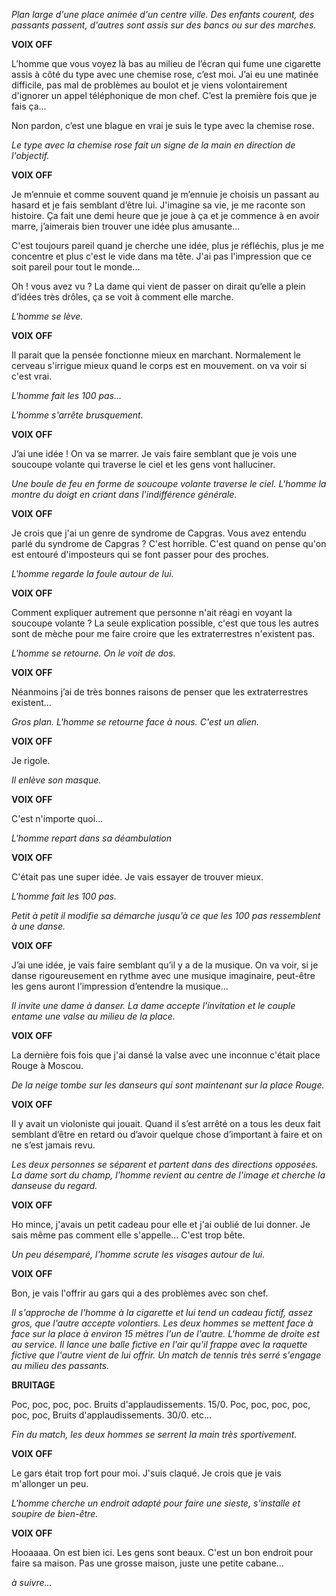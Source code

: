 *Plan large d'une place animée d'un centre ville. Des enfants courent, des passants passent, d'autres sont assis sur des bancs ou sur des marches.*

**VOIX OFF**

L’homme que vous voyez là bas au milieu de l’écran qui fume une cigarette assis à côté du type avec une chemise rose, c’est moi. J’ai eu une matinée difficile, pas mal de problèmes au boulot et je viens volontairement d'ignorer un appel téléphonique de mon chef. C’est la première fois que je fais ça...

Non pardon, c’est une blague en vrai je suis le type avec la chemise rose.

*Le type avec la chemise rose fait un signe de la main en direction de l'objectif.*

**VOIX OFF**

Je m’ennuie et comme souvent quand je m’ennuie je choisis un passant au hasard et je fais semblant d’être lui. J'imagine sa vie, je me raconte son histoire. Ça fait une demi heure que je joue à ça et je commence à en avoir marre, j’aimerais bien trouver une idée plus amusante...

C'est toujours pareil quand je cherche une idée, plus je réfléchis, plus je me concentre et plus c'est le vide dans ma tête. J'ai pas l'impression que ce soit pareil pour tout le monde...

Oh ! vous avez vu ? La dame qui vient de passer on dirait qu’elle a plein d’idées très drôles, ça se voit à comment elle marche.

*L'homme se lève.*

**VOIX OFF**

Il parait que la pensée fonctionne mieux en marchant. Normalement le cerveau s'irrigue mieux quand le corps est en mouvement. on va voir si c'est vrai.

*L'homme fait les 100 pas...*

*L'homme s'arrête brusquement.*

**VOIX OFF**

J’ai une idée ! On va se marrer. Je vais faire semblant que je vois une soucoupe volante qui traverse le ciel et les gens vont halluciner.

*Une boule de feu en forme de soucoupe volante traverse le ciel. L'homme la montre du doigt en criant dans l'indifférence générale.*

**VOIX OFF**

Je crois que j'ai un genre de syndrome de Capgras. Vous avez entendu parlé du syndrome de Capgras ? C'est horrible. C'est quand on pense qu'on est entouré d'imposteurs qui se font passer pour des proches. 

*L'homme regarde la foule autour de lui.*

**VOIX OFF**

Comment expliquer autrement que personne n'ait réagi en voyant la soucoupe volante ? La seule explication possible, c'est que tous les autres sont de mèche pour me faire croire que les extraterrestres n'existent pas.

*L'homme se retourne. On le voit de dos.*

**VOIX OFF**

Néanmoins j’ai de très bonnes raisons de penser que les extraterrestres existent...

*Gros plan. L'homme se retourne face à nous. C'est un alien.*

**VOIX OFF**

Je rigole.

*Il enlève son masque.*

**VOIX OFF**

C'est n'importe quoi…

*L'homme repart dans sa déambulation*

**VOIX OFF**

C'était pas une super idée. Je vais essayer de trouver mieux.

*L'homme fait les 100 pas.*

*Petit à petit il modifie sa démarche jusqu’à ce que les 100 pas ressemblent à une danse.*

**VOIX OFF**

J’ai une idée, je vais faire semblant qu’il y a de la musique. On va voir, si je danse rigoureusement en rythme avec une musique imaginaire, peut-être les gens auront l’impression d’entendre la musique...

*Il invite une dame à danser. La dame accepte l'invitation et le couple entame une valse au milieu de la place.*

**VOIX OFF**

La dernière fois fois que j'ai dansé la valse avec une inconnue c'était place Rouge à Moscou.

*De la neige tombe sur les danseurs qui sont maintenant sur la place Rouge.*

**VOIX OFF**

Il y avait un violoniste qui jouait. Quand il s’est arrêté on a tous les deux fait semblant d’être en retard ou d’avoir quelque chose d’important à faire et on ne s’est jamais revu.

*Les deux personnes se séparent et partent dans des directions opposées. La dame sort du champ, l'homme revient au centre de l'image et cherche la danseuse du regard.*

**VOIX OFF**

Ho mince, j'avais un petit cadeau pour elle et j'ai oublié de lui donner. Je sais même pas comment elle s'appelle... C'est trop bête.

*Un peu désemparé, l'homme scrute les visages autour de lui.*

**VOIX OFF**

Bon, je vais l'offrir au gars qui a des problèmes avec son chef.

*Il s'approche de l'homme à la cigarette et lui tend un cadeau fictif, assez gros, que l'autre accepte volontiers. Les deux hommes se mettent face à face sur la place à environ 15 mètres l'un de l'autre. L'homme de droite est au service. Il lance une balle fictive en l'air qu'il frappe avec la raquette fictive que l'autre vient de lui offrir. Un match de tennis très serré s'engage au milieu des passants.*

**BRUITAGE**

Poc, poc, poc, poc. Bruits d'applaudissements. 15/0. Poc, poc, poc, poc, poc, poc, Bruits d'applaudissements. 30/0. etc...

*Fin du match, les deux hommes se serrent la main très sportivement.*

**VOIX OFF**

Le gars était trop fort pour moi. J'suis claqué. Je crois que je vais m'allonger un peu.

*L'homme cherche un endroit adapté pour faire une sieste, s'installe et soupire de bien-être.*

**VOIX OFF**

Hooaaaa. On est bien ici. Les gens sont beaux. C'est un bon endroit pour faire sa maison. Pas une grosse maison, juste une petite cabane...

*à suivre...*

